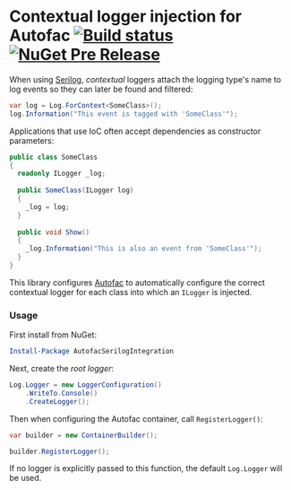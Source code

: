 # Contextual logger injection for Autofac [![Build status](https://ci.appveyor.com/api/projects/status/lannw2ooxpnwgdp4/branch/master?svg=true)](https://ci.appveyor.com/project/NicholasBlumhardt/autofac-serilog-integration/branch/master) [![NuGet Pre Release](https://img.shields.io/nuget/vpre/AutofacSerilogIntegration.svg)](https://nuget.org/packages/AutofacSerilogIntegration)

When using [Serilog](http://serilog.net), _contextual_ loggers attach the logging type's name to log events so they can later be found and filtered:

```csharp
var log = Log.ForContext<SomeClass>();
log.Information("This event is tagged with 'SomeClass'");
```

Applications that use IoC often accept dependencies as constructor parameters:

```csharp
public class SomeClass
{
  readonly ILogger _log;
  
  public SomeClass(ILogger log)
  {
    _log = log;
  }
  
  public void Show()
  {
    _log.Information("This is also an event from 'SomeClass'");
  }
}
```

This library configures [Autofac](http://autofac.org) to automatically configure the correct contextual logger for each class into which an `ILogger` is injected.

### Usage

First install from NuGet:

```powershell
Install-Package AutofacSerilogIntegration
```

Next, create the _root logger_:

```csharp
Log.Logger = new LoggerConfiguration()
    .WriteTo.Console()
    .CreateLogger();
```

Then when configuring the Autofac container, call `RegisterLogger()`:

```csharp
var builder = new ContainerBuilder();

builder.RegisterLogger();
```

If no logger is explicitly passed to this function, the default `Log.Logger` will be used.
